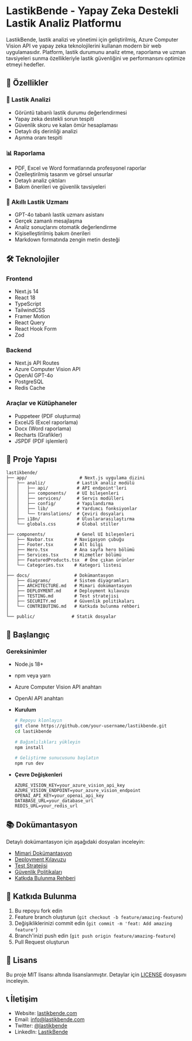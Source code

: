 # LastikBende - Yapay Zeka Destekli Lastik Analiz Platformu

LastikBende, lastik analizi ve yönetimi için geliştirilmiş, Azure Computer Vision API ve yapay zeka teknolojilerini kullanan modern bir web uygulamasıdır. Platform, lastik durumunu analiz etme, raporlama ve uzman tavsiyeleri sunma özellikleriyle lastik güvenliğini ve performansını optimize etmeyi hedefler.

## 🚀 Özellikler

### 📸 Lastik Analizi
- Görüntü tabanlı lastik durumu değerlendirmesi
- Yapay zeka destekli sorun tespiti
- Güvenlik skoru ve kalan ömür hesaplaması
- Detaylı diş derinliği analizi
- Aşınma oranı tespiti

### 📊 Raporlama
- PDF, Excel ve Word formatlarında profesyonel raporlar
- Özelleştirilmiş tasarım ve görsel unsurlar
- Detaylı analiz çıktıları
- Bakım önerileri ve güvenlik tavsiyeleri

### 💬 Akıllı Lastik Uzmanı
- GPT-4o tabanlı lastik uzmanı asistanı
- Gerçek zamanlı mesajlaşma
- Analiz sonuçlarını otomatik değerlendirme
- Kişiselleştirilmiş bakım önerileri
- Markdown formatında zengin metin desteği

## 🛠️ Teknolojiler

### Frontend
- Next.js 14
- React 18
- TypeScript
- TailwindCSS
- Framer Motion
- React Query
- React Hook Form
- Zod

### Backend
- Next.js API Routes
- Azure Computer Vision API
- OpenAI GPT-4o
- PostgreSQL
- Redis Cache

### Araçlar ve Kütüphaneler
- Puppeteer (PDF oluşturma)
- ExcelJS (Excel raporlama)
- Docx (Word raporlama)
- Recharts (Grafikler)
- JSPDF (PDF işlemleri)

## 📁 Proje Yapısı

```
lastikbende/
├── app/                    # Next.js uygulama dizini
│   ├── analiz/            # Lastik analiz modülü
│   │   ├── api/           # API endpoint'leri
│   │   ├── components/    # UI bileşenleri
│   │   ├── services/      # Servis modülleri
│   │   ├── config/        # Yapılandırma
│   │   ├── lib/           # Yardımcı fonksiyonlar
│   │   └── translations/  # Çeviri dosyaları
│   ├── i18n/              # Uluslararasılaştırma
│   └── globals.css        # Global stiller
│
├── components/            # Genel UI bileşenleri
│   ├── Navbar.tsx        # Navigasyon çubuğu
│   ├── Footer.tsx        # Alt bilgi
│   ├── Hero.tsx          # Ana sayfa hero bölümü
│   ├── Services.tsx      # Hizmetler bölümü
│   ├── FeaturedProducts.tsx  # Öne çıkan ürünler
│   └── Categories.tsx    # Kategori listesi
│
├── docs/                 # Dokümantasyon
│   ├── diagrams/         # Sistem diyagramları
│   ├── ARCHITECTURE.md   # Mimari dokümantasyon
│   ├── DEPLOYMENT.md     # Deployment kılavuzu
│   ├── TESTING.md        # Test stratejisi
│   ├── SECURITY.md       # Güvenlik politikaları
│   └── CONTRIBUTING.md   # Katkıda bulunma rehberi
│
└── public/              # Statik dosyalar
```

## 🚀 Başlangıç

### **Gereksinimler**
  - Node.js 18+
  - npm veya yarn
  - Azure Computer Vision API anahtarı
  - OpenAI API anahtarı

- **Kurulum**
  ```bash
  # Repoyu klonlayın
  git clone https://github.com/your-username/lastikbende.git
  cd lastikbende

  # Bağımlılıkları yükleyin
  npm install

  # Geliştirme sunucusunu başlatın
  npm run dev
  ```

- **Çevre Değişkenleri**
  ```env
  AZURE_VISION_KEY=your_azure_vision_api_key
  AZURE_VISION_ENDPOINT=your_azure_vision_endpoint
  OPENAI_API_KEY=your_openai_api_key
  DATABASE_URL=your_database_url
  REDIS_URL=your_redis_url
  ```

## 📚 Dokümantasyon

Detaylı dokümantasyon için aşağıdaki dosyaları inceleyin:

- [Mimari Dokümantasyon](docs/ARCHITECTURE.md)
- [Deployment Kılavuzu](docs/DEPLOYMENT.md)
- [Test Stratejisi](docs/TESTING.md)
- [Güvenlik Politikaları](docs/SECURITY.md)
- [Katkıda Bulunma Rehberi](docs/CONTRIBUTING.md)

## 🤝 Katkıda Bulunma

1. Bu repoyu fork edin
2. Feature branch oluşturun (`git checkout -b feature/amazing-feature`)
3. Değişikliklerinizi commit edin (`git commit -m 'feat: Add amazing feature'`)
4. Branch'inizi push edin (`git push origin feature/amazing-feature`)
5. Pull Request oluşturun

## 📝 Lisans

Bu proje MIT lisansı altında lisanslanmıştır. Detaylar için [LICENSE](LICENSE) dosyasını inceleyin.

## 📞 İletişim

- Website: [lastikbende.com](https://lastikbende.com)
- Email: info@lastikbende.com
- Twitter: [@lastikbende](https://twitter.com/lastikbende)
- LinkedIn: [LastikBende](https://linkedin.com/company/lastikbende)
